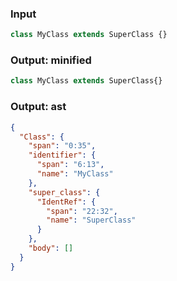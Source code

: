 ### Input
```js
class MyClass extends SuperClass {}
```

### Output: minified
```js min
class MyClass extends SuperClass{}
```

### Output: ast
```json
{
  "Class": {
    "span": "0:35",
    "identifier": {
      "span": "6:13",
      "name": "MyClass"
    },
    "super_class": {
      "IdentRef": {
        "span": "22:32",
        "name": "SuperClass"
      }
    },
    "body": []
  }
}
```
